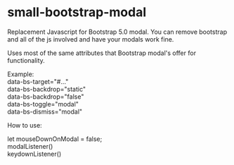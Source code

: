 # small-bootstrap-modal

Replacement Javascript for Bootstrap 5.0 modal.  You can remove bootstrap and all of the js involved and have your modals work fine.

Uses most of the same attributes that Bootstrap modal's offer for functionality.  

Example:<br>
data-bs-target="#..."<br>
data-bs-backdrop="static"<br>
data-bs-backdrop="false"<br>
data-bs-toggle="modal"<br>
data-bs-dismiss="modal"<br>

How to use:

let mouseDownOnModal = false;<br>
modalListener()<br>
keydownListener()<br>

